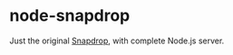 # node-snapdrop
Just the original [Snapdrop](https://github.com/RobinLinus/Snapdrop), with complete Node.js server.
